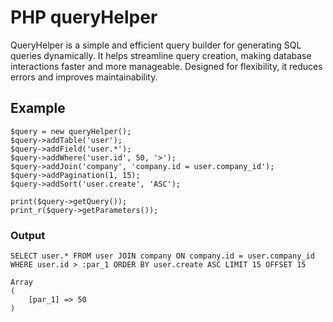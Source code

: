 # PHP queryHelper
QueryHelper is a simple and efficient query builder for generating SQL queries dynamically. It helps streamline query creation, making database interactions faster and more manageable. Designed for flexibility, it reduces errors and improves maintainability.

## Example
```
$query = new queryHelper();
$query->addTable('user');
$query->addField('user.*');
$query->addWhere('user.id', 50, '>');
$query->addJoin('company', 'company.id = user.company_id');
$query->addPagination(1, 15);
$query->addSort('user.create', 'ASC');

print($query->getQuery());
print_r($query->getParameters());
```
### Output
```
SELECT user.* FROM user JOIN company ON company.id = user.company_id WHERE user.id > :par_1 ORDER BY user.create ASC LIMIT 15 OFFSET 15

Array
(
    [par_1] => 50
)
```
